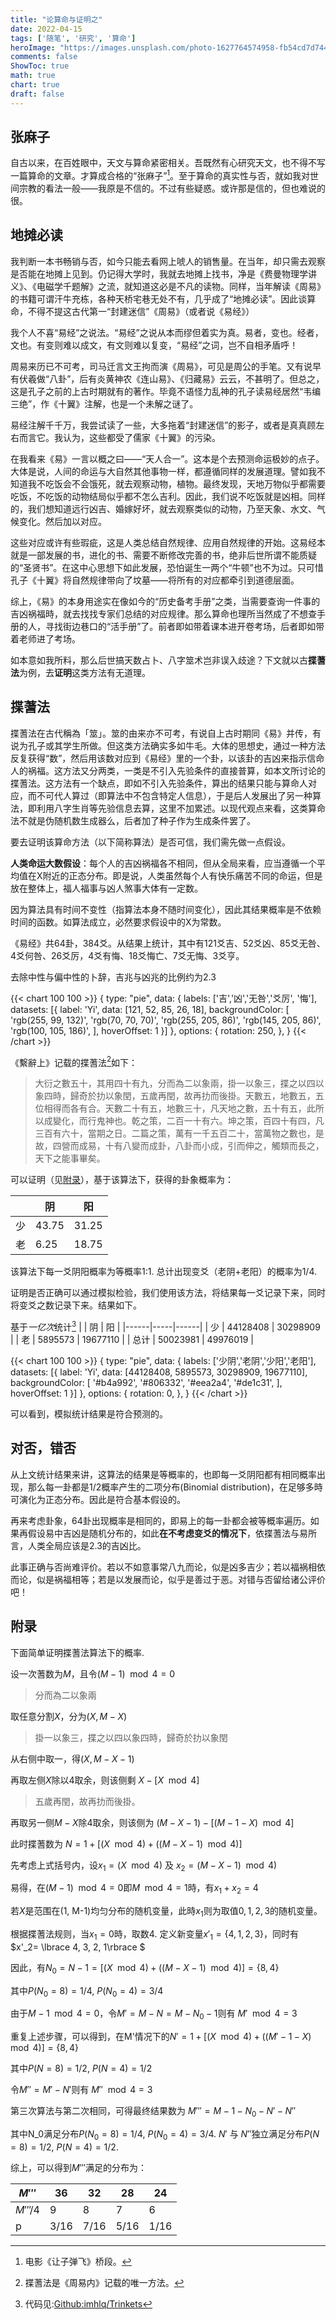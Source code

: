 ```yaml
---
title: "论算命与证明之"
date: 2022-04-15
tags: ['随笔', '研究', '算命']
heroImage: "https://images.unsplash.com/photo-1627764574958-fb54cd7d7448?ixlib=rb-1.2.1&ixid=MnwxMjA3fDB8MHxzZWFyY2h8MXx8ZmF0ZXxlbnwwfHwwfHw%3D&auto=format&fit=crop&w=600&q=60"
comments: false
ShowToc: true
math: true
chart: true
draft: false
---
```


## 张麻子

自古以来，在百姓眼中，天文与算命紧密相关。吾既然有心研究天文，也不得不写一篇算命的文章。才算成合格的“张麻子”[^1]。至于算命的真实性与否，就如我对世间宗教的看法一般——我原是不信的。不过有些疑惑。或许那是信的，但也难说的很。

## 地摊必读


我判断一本书畅销与否，如今只能去看网上唬人的销售量。在当年，却只需去观察是否能在地摊上见到。仍记得大学时，我就去地摊上找书，净是《费曼物理学讲义》、《电磁学千题解》之流，就知道这必是不凡的读物。同样，当年解读《周易》的书籍可谓汗牛充栋，各种天桥宅巷无处不有，几乎成了“地摊必读”。因此谈算命，不得不提这古代第一“封建迷信”《周易》（或者说《易经》）

我个人不喜“易经”之说法。“易经”之说从本而缪但着实为真。易者，变也。经者，文也。有变则难以成文，有文则难以复变，“易经”之词，岂不自相矛盾呼！

周易来历已不可考，司马迁言文王拘而演《周易》，可见是周公的手笔。又有说早有伏羲做“八卦”，后有炎黄神农《连山易》、《归藏易》云云，不甚明了。但总之，这是孔子之前的上古时期就有的著作。毕竟不语怪力乱神的孔子读易经居然“韦编三绝”，作《十翼》注解，也是一个未解之谜了。

易经注解千千万，我尝试读了一些，大多拖着“封建迷信”的影子，或者是真真顾左右而言它。我认为，这些都受了儒家《十翼》的污染。

在我看来《易》一言以概之曰——“天人合一”。这本是个去预测命运极妙的点子。大体是说，人间的命运与大自然其他事物一样，都遵循同样的发展道理。譬如我不知道我不吃饭会不会饿死，就去观察动物，植物。最终发现，天地万物似乎都需要吃饭，不吃饭的动物结局似乎都不怎么吉利。因此，我们说不吃饭就是凶相。同样的，我们想知道远行凶吉、婚嫁好坏，就去观察类似的动物，乃至天象、水文、气候变化。然后加以对应。

这些对应或许有些瑕疵，这是人类总结自然规律、应用自然规律的开始。这易经本就是一部发展的书，进化的书、需要不断修改完善的书，绝非后世所谓不能质疑的“圣贤书”。在这中心思想下如此发展，恐怕诞生一两个“牛顿”也不为过。只可惜孔子《十翼》将自然规律带向了坟墓——将所有的对应都牵引到道德层面。


综上，《易》的本身用途实在像如今的“历史备考手册”之类，当需要查询一件事的吉凶祸福時，就去找找专家们总结的对应规律。那么算命也理所当然成了不想查手册的人，寻找街边巷口的“活手册”了。前者即如带着课本进开卷考场，后者即如带着老师进了考场。

如本意如我所料，那么后世搞天数占卜、八字筮术岂非误入歧途？下文就以古**揲蓍法**为例，去**证明**这类方法有无道理。



## 揲蓍法

揲蓍法在古代稱為「筮」。筮的由来亦不可考，有说自上古时期同《易》并传，有说为孔子或其学生所做。但这类方法确实多如牛毛。大体的思想史，通过一种方法反复获得“数”，然后用该数对应到《易经》里的一个卦，以该卦的吉凶来指示信命人的祸福。这方法又分两类，一类是不引入先验条件的直接普算，如本文所讨论的揲蓍法。这方法有一个缺点，即如不引入先验条件，算出的结果只能与算命人对应，而不可代人算过（即算法中不包含特定人信息），于是后人发展出了另一种算法，即利用八字生肖等先验信息去算，这里不加累述。以现代观点来看，这类算命法不就是伪随机数生成器么，后者加了种子作为生成条件罢了。

要去证明该算命方法（以下简称算法）是否可信，我们需先做一点假设。

**人类命运大数假设**：每个人的吉凶祸福各不相同，但从全局来看，应当遵循一个平均值在X附近的正态分布。即是说，人类虽然每个人有快乐痛苦不同的命运，但是放在整体上，福人福事与凶人煞事大体有一定数。 

因为算法具有时间不变性（指算法本身不随时间变化），因此其结果概率是不依赖时间的函数。如算法成立，必然要求假设中的X为常数。

《易经》共64卦，384爻。从结果上统计，其中有121爻吉、52爻凶、85爻无咎、4爻何咎、26爻厉，4爻有悔、18爻悔亡、7爻无悔、3爻亨。

去除中性与偏中性的卜辞，吉兆与凶兆的比例约为2.3

{{< chart 100 100 >}}
{
    type: "pie",
    data: {
        labels: ['吉','凶','无咎','爻厉', '悔'],
        datasets: [{
            label: 'Yi',
            data: [121, 52, 85, 26, 18],
            backgroundColor: [
                'rgb(255, 99, 132)',
                'rgb(70, 70, 70)',
                'rgb(255, 205, 86)',
                'rgb(145, 205, 86)',
                'rgb(100, 105, 186)',
            ],
            hoverOffset: 1
        }]
    },
    options: {
        rotation: 250,
    },
}
{{< /chart >}}

《繫辭上》记载的揲蓍法[^2]如下：

> 大衍之數五十，其用四十有九，分而為二以象兩，掛一以象三，揲之以四以象四時，歸奇於扐以象閏，五歲再閏，故再扐而後掛。天數五，地數五，五位相得而各有合。天數二十有五，地數三十，凡天地之數，五十有五，此所以成變化，而行鬼神也。乾之策，二百一十有六。坤之策，百四十有四，凡三百有六十，當期之日。二篇之策，萬有一千五百二十，當萬物之數也，是故，四營而成易，十有八變而成卦，八卦而小成，引而伸之，觸類而長之，天下之能事畢矣。

可以证明（见[附录](#附录)），基于该算法下，获得的卦象概率为：

|      | 阴 | 阳 |
|------|-----|------|
| 少 | 43.75  |  31.25   |
| 老 | 6.25   |  18.75   |

该算法下每一爻阴阳概率为等概率1:1. 总计出现变爻（老阴+老阳）的概率为1/4. 

证明是否正确可以通过模拟检验，我们使用该方法，将结果每一爻记录下来，同时将变爻之数记录下来。结果如下。

基于*一亿次*统计[^3]
|      | 阴 | 阳 |
|------|-----|------|
| 少 | 44128408  | 30298909    |
| 老 | 5895573   | 19677110    |
| 总计 | 50023981   | 49976019    |

{{< chart 100 100 >}}
{
    type: "pie",
    data: {
        labels: ['少阴','老阴','少阳','老阳'],
        datasets: [{
            label: 'Yi',
            data: [44128408, 5895573, 30298909, 19677110],
            backgroundColor: [
                '#b4a992',
                '#806332',
                '#eea2a4',
                '#de1c31',
            ],
            hoverOffset: 1
        }]
    },
    options: {
        rotation: 0,
    },
}
{{< /chart >}}

可以看到，模拟统计结果是符合预测的。

## 对否，错否

从上文统计结果来讲，这算法的结果是等概率的，也即每一爻阴阳都有相同概率出现，那么每一卦都是1/2概率产生的二项分布(Binomial distribution)，在足够多時可演化为正态分布。因此是符合基本假设的。

再来考虑卦象，64卦出现概率是相同的，即易上的每一卦都会被等概率遍历。如果再假设易中吉凶是随机分布的，如此**在不考虑变爻的情况下**，依揲蓍法与易所言，人类全局应该是2.3的吉凶比。

此事正确与否尚难评价。若以不如意事常八九而论，似是凶多吉少；若以福祸相依而论，似是祸福相等；若是以发展而论，似乎是善过于恶。对错与否留给诸公评价吧！


## 附录

下面简单证明揲蓍法算法下的概率.

设一次蓍数为$M$，且令$(M-1)\mod 4 = 0$

> 分而為二以象兩
> 
取任意分割$X$，分为$(X, M-X)$

> 掛一以象三，揲之以四以象四時，歸奇於扐以象閏

从右侧中取一，得$(X, M-X-1)$

再取左侧$X$除以4取余，则该侧剩 $X - \left[ X\mod 4 \right]$

> 五歲再閏，故再扐而後掛。

再取另一侧$M-X$除4取余，则该侧为 $(M-X-1)-[(M-1-X)\mod 4]$

此时揲蓍数为 $N = 1+\left[ (X\mod 4)+((M-X-1)\mod 4) \right]$

先考虑上式括号内，设$x_1 = (X\mod 4)$ 及 $x_2 = (M-X-1)\mod 4)$

易得，在$(M-1)\mod 4=0$即$M\mod 4 = 1$時，有$x_1 + x_2 = 4$

若$X$是范围在(1, M-1)均匀分布的随机变量，此時$x_1$则为取值${0, 1, 2, 3}$的随机变量。

根据揲蓍法规则，当$x_1=0$時，取数4. 定义新变量$x'_1 = \lbrace 4, 1, 2, 3 \rbrace$，同时有$x'_2= \lbrace 4, 3, 2, 1\rbrace $

因此，有$N_0 = N - 1 = \left[ (X\mod 4)+((M-X-1)\mod 4) \right] = \{ 8,4\}$

其中$P(N_0=8)=1/4$, $P(N_0=4)=3/4$

由于$M-1\mod 4=0$，令$M' = M-N = M-N_0-1$则有 $M' \mod 4=3$

重复上述步骤，可以得到，在M'情况下的$N'=1+\left[ (X\mod 4)+((M'-1-X)\mod 4) \right] = \{8,4\}$

其中$P(N=8)=1/2$, $P(N=4)=1/2$

令$M'' = M'-N'$则有 $M'' \mod 4=3$

第三次算法与第二次相同，可得最终结果数为 $M''' = M-1 - N_0 - N' - N''$

其中N_0满足分布$P(N_0=8)=1/4$, $P(N_0=4)=3/4$. $N'$ 与 $N''$独立满足分布$P(N=8)=1/2$, $P(N=4)=1/2$.

综上，可以得到$M'''$满足的分布为：

| $M'''$   | 36   | 32   | 28   | 24   |
|--------|------|------|------|------|
| $M'''/4$ | 9    | 8    | 7    | 6    |
| p      | 3/16 | 7/16 | 5/16 | 1/16 |



[^1]: 电影《让子弹飞》桥段。
[^2]: 揲蓍法是《周易内》记载的唯一方法。
[^3]: 代码见:[Github:imhlq/Trinkets](https://github.com/imhlq/Trinkets/blob/master/SheShi.py)